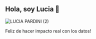 ## Hola, soy Lucia 👋

![LUCIA PARDINI (2)](https://github.com/user-attachments/assets/2430da9a-ef41-4143-9753-58df291ded1b)

Feliz de hacer impacto real con los datos! 
